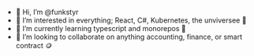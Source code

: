 - 👋 Hi, I’m @funkstyr
- 👀 I’m interested in everything; React, C#, Kubernetes, the unviversee 🌌
- 🌱 I’m currently learning typescript and monorepos 🏢
- 💞️ I’m looking to collaborate on anything accounting, finance, or smart contract 🪙
<!--- - 📫 How to reach me --->

<!---
funkstyr/funkstyr is a ✨ special ✨ repository because its `README.md` (this file) appears on your GitHub profile.
You can click the Preview link to take a look at your changes.
--->
